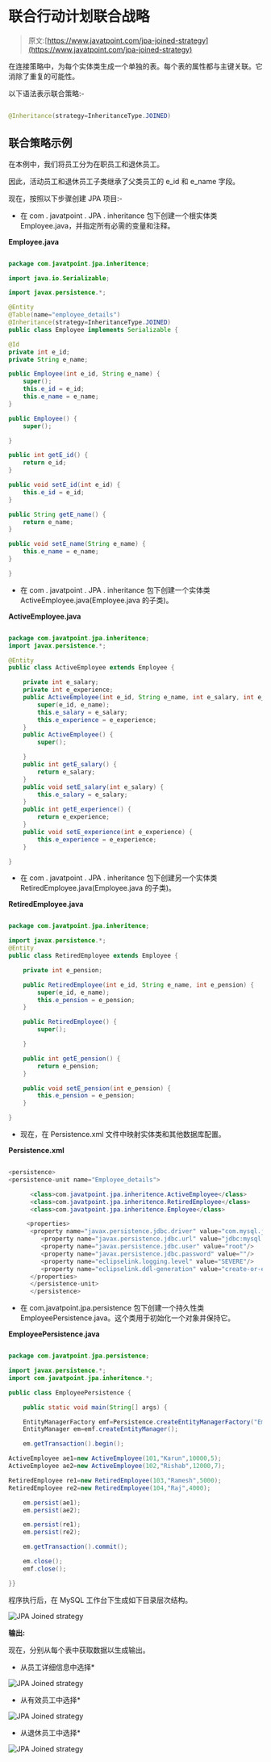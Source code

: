 # 联合行动计划联合战略

> 原文:[https://www.javatpoint.com/jpa-joined-strategy](https://www.javatpoint.com/jpa-joined-strategy)

在连接策略中，为每个实体类生成一个单独的表。每个表的属性都与主键关联。它消除了重复的可能性。

以下语法表示联合策略:-

```java

@Inheritance(strategy=InheritanceType.JOINED)

```

## 联合策略示例

在本例中，我们将员工分为在职员工和退休员工。

因此，活动员工和退休员工子类继承了父类员工的 e_id 和 e_name 字段。

现在，按照以下步骤创建 JPA 项目:-

*   在 com . javatpoint . JPA . inheritance 包下创建一个根实体类 Employee.java，并指定所有必需的变量和注释。

**Employee.java**

```java

package com.javatpoint.jpa.inheritence;

import java.io.Serializable;

import javax.persistence.*;

@Entity
@Table(name="employee_details")
@Inheritance(strategy=InheritanceType.JOINED)
public class Employee implements Serializable {

@Id		
private int e_id;
private String e_name;

public Employee(int e_id, String e_name) {
	super();
	this.e_id = e_id;
	this.e_name = e_name;
}

public Employee() {
	super();

}

public int getE_id() {
	return e_id;
}

public void setE_id(int e_id) {
	this.e_id = e_id;
}

public String getE_name() {
	return e_name;
}

public void setE_name(String e_name) {
	this.e_name = e_name;
}

}

```

*   在 com . javatpoint . JPA . inheritance 包下创建一个实体类 ActiveEmployee.java(Employee.java 的子类)。

**ActiveEmployee.java**

```java

package com.javatpoint.jpa.inheritence;
import javax.persistence.*;

@Entity
public class ActiveEmployee extends Employee {

	private int e_salary;
	private int e_experience;
	public ActiveEmployee(int e_id, String e_name, int e_salary, int e_experience) {
		super(e_id, e_name);
		this.e_salary = e_salary;
		this.e_experience = e_experience;
	}
	public ActiveEmployee() {
		super();

	}
	public int getE_salary() {
		return e_salary;
	}
	public void setE_salary(int e_salary) {
		this.e_salary = e_salary;
	}
	public int getE_experience() {
		return e_experience;
	}
	public void setE_experience(int e_experience) {
		this.e_experience = e_experience;
	}

}

```

*   在 com . javatpoint . JPA . inheritance 包下创建另一个实体类 RetiredEmployee.java(Employee.java 的子类)。

**RetiredEmployee.java**

```java

package com.javatpoint.jpa.inheritence;

import javax.persistence.*;
@Entity
public class RetiredEmployee extends Employee {

	private int e_pension;

	public RetiredEmployee(int e_id, String e_name, int e_pension) {
		super(e_id, e_name);
		this.e_pension = e_pension;
	}

	public RetiredEmployee() {
		super();

	}

	public int getE_pension() {
		return e_pension;
	}

	public void setE_pension(int e_pension) {
		this.e_pension = e_pension;
	}

}

```

*   现在，在 Persistence.xml 文件中映射实体类和其他数据库配置。

**Persistence.xml**

```java

<persistence>
<persistence-unit name="Employee_details">

      <class>com.javatpoint.jpa.inheritence.ActiveEmployee</class>
      <class>com.javatpoint.jpa.inheritence.RetiredEmployee</class>
      <class>com.javatpoint.jpa.inheritence.Employee</class>

     <properties>
      <property name="javax.persistence.jdbc.driver" value="com.mysql.jdbc.Driver"/>
         <property name="javax.persistence.jdbc.url" value="jdbc:mysql://localhost:3306/employee"/>
         <property name="javax.persistence.jdbc.user" value="root"/>
         <property name="javax.persistence.jdbc.password" value=""/>
         <property name="eclipselink.logging.level" value="SEVERE"/>
         <property name="eclipselink.ddl-generation" value="create-or-extend-tables"/>
      </properties>
      </persistence-unit>
      </persistence>

```

*   在 com.javatpoint.jpa.persistence 包下创建一个持久性类 EmployeePersistence.java。这个类用于初始化一个对象并保持它。

**EmployeePersistence.java**

```java

package com.javatpoint.jpa.persistence;

import javax.persistence.*;
import com.javatpoint.jpa.inheritence.*;

public class EmployeePersistence {

	public static void main(String[] args) {

	EntityManagerFactory emf=Persistence.createEntityManagerFactory("Employee_details");
	EntityManager em=emf.createEntityManager();

	em.getTransaction().begin();

ActiveEmployee ae1=new ActiveEmployee(101,"Karun",10000,5);
ActiveEmployee ae2=new ActiveEmployee(102,"Rishab",12000,7);

RetiredEmployee re1=new RetiredEmployee(103,"Ramesh",5000);
RetiredEmployee re2=new RetiredEmployee(104,"Raj",4000);

	em.persist(ae1);
	em.persist(ae2);

	em.persist(re1);
	em.persist(re2);

	em.getTransaction().commit();

	em.close();
	emf.close();

}}

```

程序执行后，在 MySQL 工作台下生成如下目录层次结构。

![JPA Joined strategy](img/e5ccbe1f78ee15c213f829a3bf65a29c.png)

**输出:**

现在，分别从每个表中获取数据以生成输出。

*   从员工详细信息中选择*

![JPA Joined strategy](img/bdfe296834b15c5ba1a4403cb3e5e85d.png)

*   从有效员工中选择*

![JPA Joined strategy](img/f1ba4f71201ca1c142134b6fc15ecd74.png)

*   从退休员工中选择*

![JPA Joined strategy](img/b14718a88e6b93b82e5c6bddb88297aa.png)